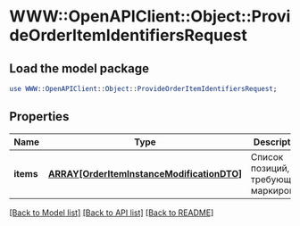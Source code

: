 # WWW::OpenAPIClient::Object::ProvideOrderItemIdentifiersRequest

## Load the model package
```perl
use WWW::OpenAPIClient::Object::ProvideOrderItemIdentifiersRequest;
```

## Properties
Name | Type | Description | Notes
------------ | ------------- | ------------- | -------------
**items** | [**ARRAY[OrderItemInstanceModificationDTO]**](OrderItemInstanceModificationDTO.md) | Список позиций, требующих маркировки.  | 

[[Back to Model list]](../README.md#documentation-for-models) [[Back to API list]](../README.md#documentation-for-api-endpoints) [[Back to README]](../README.md)


